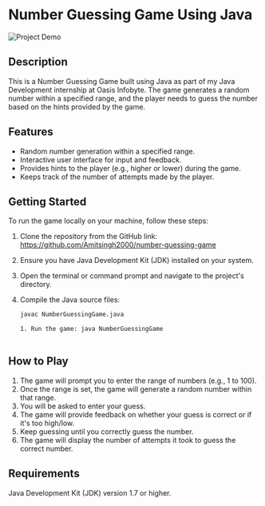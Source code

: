 # Number Guessing Game Using Java

![Project Demo](demo.gif)

## Description

This is a Number Guessing Game built using Java as part of my Java Development internship at Oasis Infobyte. The game generates a random number within a specified range, and the player needs to guess the number based on the hints provided by the game.

## Features

- Random number generation within a specified range.
- Interactive user interface for input and feedback.
- Provides hints to the player (e.g., higher or lower) during the game.
- Keeps track of the number of attempts made by the player.

## Getting Started

To run the game locally on your machine, follow these steps:

1. Clone the repository from the GitHub link: https://github.com/Amitsingh2000/number-guessing-game

2. Ensure you have Java Development Kit (JDK) installed on your system.

3. Open the terminal or command prompt and navigate to the project's directory.

4. Compile the Java source files:

   ```bash
   javac NumberGuessingGame.java

   1. Run the game: java NumberGuessingGame
  
## How to Play
1. The game will prompt you to enter the range of numbers (e.g., 1 to 100).
2. Once the range is set, the game will generate a random number within that range.
3. You will be asked to enter your guess.
4. The game will provide feedback on whether your guess is correct or if it's too high/low.
5. Keep guessing until you correctly guess the number.
6. The game will display the number of attempts it took to guess the correct number.
   
## Requirements
Java Development Kit (JDK) version 1.7 or higher.
